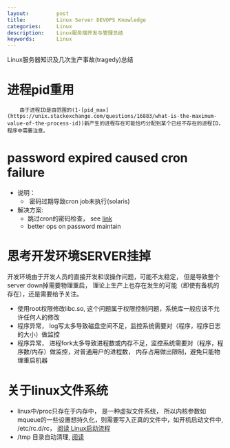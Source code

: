 ```yaml
---
layout:     	post
title:      	Linux Server DEVOPS Knowledge
categories: 	Linux
description:   	Linux服务端开发与管理总结 
keywords: 		Linux
---
```


Linux服务器知识及几次生产事故(tragedy)总结

# 进程pid重用

 		由于进程ID是由范围的(1-[pid_max](https://unix.stackexchange.com/questions/16883/what-is-the-maximum-value-of-the-process-id))新产生的进程存在可能恰巧分配到某个已经不存在的进程ID， 程序中需要注意。

# password expired caused cron failure

- 说明：
  - ​	密码过期导致cron job未执行(solaris)
- 解决方案: 
  -    跳过cron的密码检查， see [link](https://hotpotato.tistory.com/685)
  -    better ops on password maintain


# 思考开发环境SERVER挂掉

开发环境由于开发人员的直接开发和误操作问题，可能不太稳定， 但是导致整个server down掉需要物理重启， 理论上生产上也存在发生的可能（即使有备机的存在），还是需要给予关注。

- 使用root权限修改libc.so, 这个问题属于权限控制问题，系统库一般应该不允许任何人的修改
- 程序异常， log写太多导致磁盘空间不足，监控系统需要对（程序，程序日志的大小）做监控
- 程序异常， 进程fork太多导致进程数或内存不足，监控系统需要对（程序，程序数/内存）做监控，对普通用户的进程数， 内存占用做出限制，避免只能物理重启机器

# 关于linux文件系统

- linux中/proc只存在于内存中， 是一种虚拟文件系统， 所以内核参数如mqueue的一些设置想持久化，则需要写入正真的文件中，如开机启动文件中, /etc/rc.d/rc， [阅读 Linux启动流程](http://www.ruanyifeng.com/blog/2013/08/linux_boot_process.html)
- /tmp 目录自动清理, [阅读](https://www.cnblogs.com/kerrycode/p/5759941.html)

